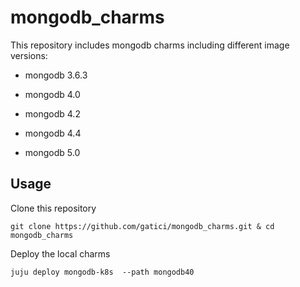 # mongodb_charms

This repository includes mongodb charms including different image versions:

- mongodb 3.6.3

- mongodb 4.0

- mongodb 4.2

- mongodb 4.4

- mongodb 5.0

## Usage

Clone this repository

```
git clone https://github.com/gatici/mongodb_charms.git & cd mongodb_charms
```


Deploy the local charms

```
juju deploy mongodb-k8s  --path mongodb40
```

